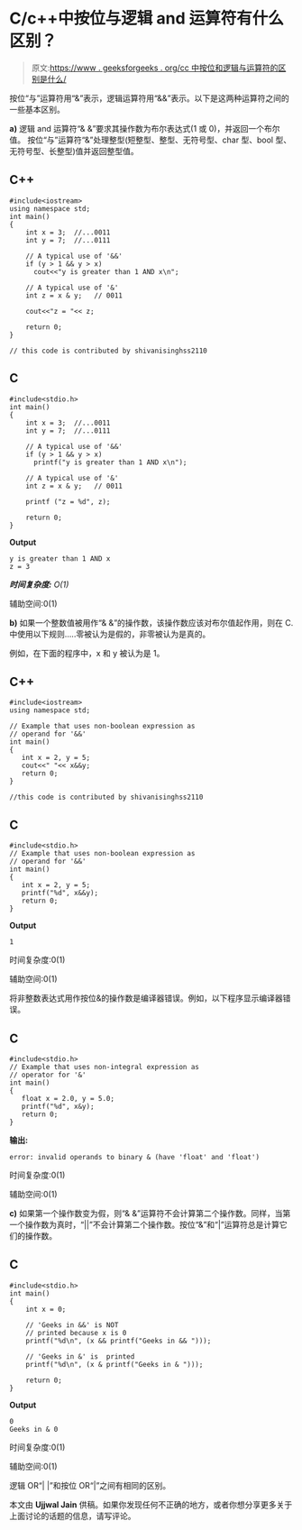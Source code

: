 # C/c++中按位与逻辑 and 运算符有什么区别？

> 原文:[https://www . geeksforgeeks . org/cc 中按位和逻辑与运算符的区别是什么/](https://www.geeksforgeeks.org/what-are-the-differences-between-bitwise-and-logical-and-operators-in-cc/)

按位“与”运算符用“&”表示，逻辑运算符用“&&”表示。以下是这两种运算符之间的一些基本区别。

**a)** 逻辑 and 运算符“& &”要求其操作数为布尔表达式(1 或 0)，并返回一个布尔值。
按位“与”运算符“&”处理整型(短整型、整型、无符号型、char 型、bool 型、无符号型、长整型)值并返回整型值。

## C++

```
#include<iostream>
using namespace std;
int main()
{
    int x = 3;  //...0011
    int y = 7;  //...0111

    // A typical use of '&&'
    if (y > 1 && y > x)
      cout<<"y is greater than 1 AND x\n";

    // A typical use of '&'
    int z = x & y;   // 0011

    cout<<"z = "<< z;

    return 0;
}

// this code is contributed by shivanisinghss2110
```

## C

```
#include<stdio.h>
int main()
{
    int x = 3;  //...0011
    int y = 7;  //...0111

    // A typical use of '&&'
    if (y > 1 && y > x)
      printf("y is greater than 1 AND x\n");

    // A typical use of '&'
    int z = x & y;   // 0011

    printf ("z = %d", z);

    return 0;
}
```

**Output**

```
y is greater than 1 AND x
z = 3
```

***时间复杂度:** O(1)*

辅助空间:0(1)

**b)** 如果一个整数值被用作“& &”的操作数，该操作数应该对布尔值起作用，则在 C.
中使用以下规则…..零被认为是假的，非零被认为是真的。

例如，在下面的程序中，x 和 y 被认为是 1。

## C++

```
#include<iostream>
using namespace std;

// Example that uses non-boolean expression as
// operand for '&&'
int main()
{
   int x = 2, y = 5;
   cout<<" "<< x&&y;
   return 0;
}

//this code is contributed by shivanisinghss2110
```

## C

```
#include<stdio.h>
// Example that uses non-boolean expression as
// operand for '&&'
int main()
{
   int x = 2, y = 5;
   printf("%d", x&&y);
   return 0;
}
```

**Output**

```
1
```

时间复杂度:0(1)

辅助空间:0(1)

将非整数表达式用作按位&的操作数是编译器错误。例如，以下程序显示编译器错误。

## C

```
#include<stdio.h>
// Example that uses non-integral expression as
// operator for '&'
int main()
{
   float x = 2.0, y = 5.0;
   printf("%d", x&y);
   return 0;
}
```

**输出:**

```
error: invalid operands to binary & (have 'float' and 'float')
```

时间复杂度:0(1)

辅助空间:0(1)

**c)** 如果第一个操作数变为假，则“& &”运算符不会计算第二个操作数。同样，当第一个操作数为真时，“||”不会计算第二个操作数。按位“&”和“|”运算符总是计算它们的操作数。

## C

```
#include<stdio.h>
int main()
{
    int x = 0;

    // 'Geeks in &&' is NOT
    // printed because x is 0
    printf("%d\n", (x && printf("Geeks in && ")));

    // 'Geeks in &' is  printed
    printf("%d\n", (x & printf("Geeks in & ")));

    return 0;
}
```

**Output**

```
0
Geeks in & 0
```

时间复杂度:0(1)

辅助空间:0(1)

逻辑 OR“| |”和按位 OR“|”之间有相同的区别。

本文由 **Ujjwal Jain** 供稿。如果你发现任何不正确的地方，或者你想分享更多关于上面讨论的话题的信息，请写评论。